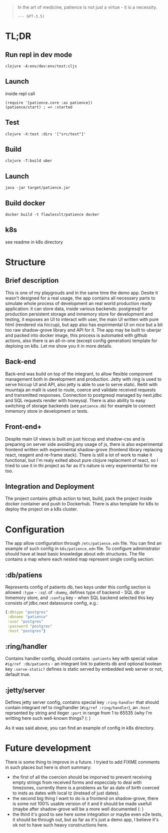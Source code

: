 > In the art of medicine, patience is not just a virtue - it is a necessity.
>
> `--- GPT-3.5)`

# TL;DR
## Run repl in dev mode
```
clojure -A:env/dev:env/test:cljs
```
## Launch
inside repl call
```
(require '[patience.core :as patience])
(patience/start) ; => :started
```
## Test
```
clojure -X:test :dirs '["src/test"]'
```
## Build
```
clojure -T:build uber
```
## Launch
```
java -jar target/patience.jar
```
## Build docker
```
docker build -t flawlesslt/patience docker
```
## k8s
see readme in k8s directory

# Structure
## Brief description
This is one of my playgrouds and in the same time the demo app. Desite it wasn't designed for a real usage, the app
contains all necessery parts to simulate whole process of development an real world production ready application: it can
store data, inside various backends: postgresql for production persistent storage and inmemory store for development and
testing, it exposes an UI to interact with user, the main UI written with pure html (rendered via hiccup), but app also
has expirimental UI on nice but a bit too raw shadow-grove library and API for it. The app may be built to uberjar and
packed into docker image, this process is automated with github actions, also there is an all-in-one (except config
generation) template for deploing on k8s. Let me show you it in more details.

## Back-end
Back-end was build on top of the integrant, to allow flexible component management both in development and
production. Jetty with ring is used to serve hiccup UI and API, also jetty is able to use to serve static. Reitit with
muuntaja an malli is used to route, coerce and validate received requests and transmitted responses. Connection to
postgresql managed by next.jdbc and SQL requests render with honeysql. There is also ability to easy switching of
storage backends (see `patience.db`) for example to connect inmemory store in development or tests.

## Front-end+
Despite main UI views is built on just hiccup and shadow-css and is preparing on server side avoiding any usage of js,
there is also experimental frontend written with experimental shadow-grove (frontend library replacing react, reagent
and re-frame stack). There is still a lot of work to make it functional, but I'm realy exited about pure clojure
replacment of react, so I tried to use it in thi project as far as it's nature is very experimental for me too.

## Integration and Deployment
The project contains github action to test, build, pack the project inside docker container and push to Dockerhub. There
is also template for k8s to deploy the project on a k8s cluster.

# Configuration
The app allow configuration through `/etc/patience.edn` file. You can find an example of such config in
`k8s/patience.edn` file.  To configure administrator should have at least basic knowledge about edn structures. The file
contains a map where each nested map represent single config section:
## :db/patiens
Represents config of patients db, two keys under this config section is allowed `:type` - `:sql` of `:dummy`, defines
type of backend - SQL db or Inmemory store, and `:config` key - when SQL backend selected this key consists of jdbc.next
datasource config, e.g.:
```clj
{:dbtype "postgres"
 :dbname "patience"
 :user "postgres"
 :password "postgres"
 :host "postgres"}
```
## :ring/handler
Contains handler config, should contains `:patients` key with special value `#ig/ref :db/patients` - an integrant link
to patients db and optional boolean key `:serve-static?` defines is static served by embedded web server or not,
default true.
## :jetty/server
Defines jetty server config, contains special key `:ring-handler` that should contain integrant ref to ring/handler
(`#ig/ref :ring/handler`), an `:host` reprsented by string and iteger `:port` in range from 1 to 65535 (why I'm
writting here such well-known things? (: )

As it was said above, you can find an example of config in k8s directory.

# Future development
There is some thing to improve in a future. I tryied to add FIXME comments in such places but here is short summary:
- the first of all the coercion should be imporved to prevent receiving empty strings from received forms and
especcialy to deal with timezones, currently there is a problems as far as date of birth coerced to insts as dates with
local tz (instead of just dates).
- the second big thing I want to do is a frontend on shadow-grove, there is some not 100% usable version of it and it
should be made usefull (maybe after shadow-grove will be a more well documented (: )
- the third it's good to see here some integration or maybe even e2e tests, it should be through out, but as far as
it's just a demo app, I believe it's ok not to have such heavy constructions here.
